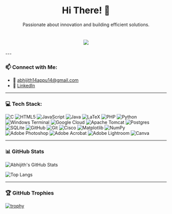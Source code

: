 <h1 align="center">Hi There! 👋</h1>

<p align="center">Passionate about innovation and building efficient solutions.</p>
<h1 align="center">
    <img src="https://readme-typing-svg.herokuapp.com/?font=Righteous&size=35&center=true&vCenter=true&width=500&height=70&duration=4000&lines=Hi+There!+👋;+I'm Abhijith V;" />
</h1>
---

### 📫 Connect with Me:
- 📧 abhijith14appu14@gmail.com  
- 🔗 [LinkedIn](https://www.linkedin.com/in/abhijith14/)

---

### 💻 Tech Stack:

![C](https://img.shields.io/badge/C-00599C?style=for-the-badge&logo=c)
![HTML5](https://img.shields.io/badge/HTML5-E34F26?style=for-the-badge&logo=html5)
![JavaScript](https://img.shields.io/badge/JavaScript-F7DF1E?style=for-the-badge&logo=javascript)
![Java](https://img.shields.io/badge/Java-ED8B00?style=for-the-badge&logo=openjdk)
![LaTeX](https://img.shields.io/badge/LaTeX-47A141?style=for-the-badge&logo=latex)
![PHP](https://img.shields.io/badge/PHP-777BB4?style=for-the-badge&logo=php)
![Python](https://img.shields.io/badge/Python-3776AB?style=for-the-badge&logo=python)
![Windows Terminal](https://img.shields.io/badge/Windows%20Terminal-4D4D4D?style=for-the-badge&logo=windows-terminal)
![Google Cloud](https://img.shields.io/badge/Google%20Cloud-4285F4?style=for-the-badge&logo=googlecloud)
![Apache Tomcat](https://img.shields.io/badge/Apache%20Tomcat-F8DC75?style=for-the-badge&logo=apachetomcat)
![Postgres](https://img.shields.io/badge/PostgreSQL-316192?style=for-the-badge&logo=postgresql)
![SQLite](https://img.shields.io/badge/SQLite-003B57?style=for-the-badge&logo=sqlite)
![GitHub](https://img.shields.io/badge/GitHub-181717?style=for-the-badge&logo=github)
![Git](https://img.shields.io/badge/Git-F05032?style=for-the-badge&logo=git)
![Cisco](https://img.shields.io/badge/Cisco-1BA0D7?style=for-the-badge&logo=cisco)
![Matplotlib](https://img.shields.io/badge/Matplotlib-11557C?style=for-the-badge&logo=matplotlib)
![NumPy](https://img.shields.io/badge/NumPy-013243?style=for-the-badge&logo=numpy)
![Adobe Photoshop](https://img.shields.io/badge/Photoshop-31A8FF?style=for-the-badge&logo=adobephotoshop)
![Adobe Acrobat](https://img.shields.io/badge/Acrobat%20Reader-EC1C24?style=for-the-badge&logo=adobeacrobatreader)
![Adobe Lightroom](https://img.shields.io/badge/Lightroom-31A8FF?style=for-the-badge&logo=adobelightroom)
![Canva](https://img.shields.io/badge/Canva-00C4CC?style=for-the-badge&logo=canva)

---

### 📊 GitHub Stats

![Abhijith's GitHub Stats](https://github-readme-stats.vercel.app/api?username=abhijithv14&show_icons=true&theme=tokyonight)

![Top Langs](https://github-readme-stats.vercel.app/api/top-langs/?username=abhijithv14&layout=compact&theme=tokyonight)

---

### 🏆 GitHub Trophies

[![trophy](https://github-profile-trophy.vercel.app/?username=abhijithv14&theme=algolia)](https://github.com/ryo-ma/github-profile-trophy)
